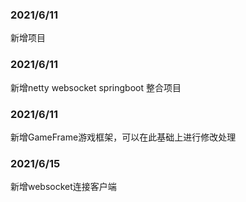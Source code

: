 ### 2021/6/11
新增项目

### 2021/6/11
新增netty websocket springboot 整合项目


### 2021/6/11
新增GameFrame游戏框架，可以在此基础上进行修改处理


### 2021/6/15
新增websocket连接客户端